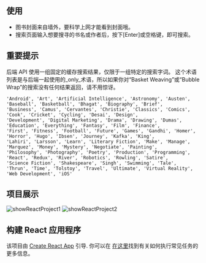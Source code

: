 ## 使用
- 图书封面来自墙外，要科学上网才能看到封面哦。
- 搜索页面输入想要搜寻的书名或作者后，按下[Enter]或空格键，即可搜索。

## 重要提示
后端 API 使用一组固定的缓存搜索结果，仅限于一组特定的搜索字词。 这个术语列表是与后端一起使用的_only_术语，所以如果你对“Basket Weaving”或“Bubble Wrap”的搜索没有任何结果返回，请不用惊讶。
```
'Android', 'Art', 'Artificial Intelligence', 'Astronomy', 'Austen', 'Baseball', 'Basketball', 'Bhagat', 'Biography', 'Brief',
'Business', 'Camus', 'Cervantes', 'Christie', 'Classics', 'Comics', 'Cook', 'Cricket', 'Cycling', 'Desai', 'Design',
'Development', 'Digital Marketing', 'Drama', 'Drawing', 'Dumas', 'Education', 'Everything', 'Fantasy', 'Film', 'Finance',
'First', 'Fitness', 'Football', 'Future', 'Games', 'Gandhi', 'Homer', 'Horror', 'Hugo', 'Ibsen', 'Journey', 'Kafka', 'King',
'Lahiri', 'Larsson', 'Learn', 'Literary Fiction', 'Make', 'Manage', 'Marquez', 'Money', 'Mystery', 'Negotiate', 'Painting',
'Philosophy', 'Photography', 'Poetry', 'Production', 'Programming', 'React', 'Redux', 'River', 'Robotics', 'Rowling', 'Satire',
'Science Fiction', 'Shakespeare', 'Singh', 'Swimming', 'Tale', 'Thrun', 'Time', 'Tolstoy', 'Travel', 'Ultimate', 'Virtual Reality',
'Web Development', 'iOS'
```

## 项目展示
![showReactProject1](https://bellaguan.github.io/POI_Map-Knockout/img/1.gif)
![showReactProject2](https://bellaguan.github.io/POI_Map-Knockout/img/2.gif)

## 构建 React 应用程序

该项目由 [Create React App](https://github.com/facebookincubator/create-react-app) 引导. 你可以在 [在这里](https://github.com/facebookincubator/create-react-app/blob/master/packages/react-scripts/template/README.md)找到有关如何执行常见任务的更多信息。
